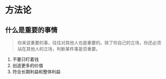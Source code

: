 # 方法论

## 什么是重要的事情
> 你来说重要的事，往往对其他人也是重要的。除了你自己的立场，你还必须站在其他人的立场，判断某件事是否重要。

1. 不要只盯着钱
2. 创造更多的价值
3. 符合长期利益和整体利益
